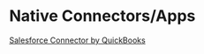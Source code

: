 # Native Connectors/Apps

[Salesforce Connector by QuickBooks](Salesforce_Connector_By_Quickbooks.md)

